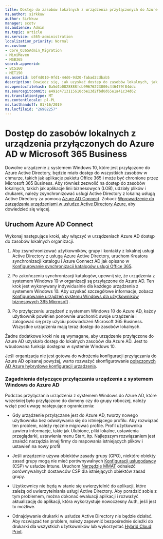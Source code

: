 ```yaml
---
title: Dostęp do zasobów lokalnych z urządzenia przyłączonych do Azure AD w Microsoft 365 Business
ms.author: sirkkuw
author: Sirkkuw
manager: scotv
ms.audience: Admin
ms.topic: article
ms.service: o365-administration
localization_priority: Normal
ms.custom:
- Core_O365Admin_Migration
- MiniMaven
- MSB365
search.appverid:
- BCS160
- MET150
ms.assetid: b0f4d010-9fd1-44d0-9d20-fabad2cdbab5
description: Dowiedz się, jak uzyskać dostęp do zasobów lokalnych, jak linia biznesowych aplikacji, udziałów plików i drukarek z usługi Active Directory Azure dołączył do urządzenia systemu Windows 10.
ms.openlocfilehash: 0a5d4b0828888fcb99676223000c446479f84ddc
ms.sourcegitcommit: e491c4713115610cbe13d2fbd0d65e1a41c34d62
ms.translationtype: MT
ms.contentlocale: pl-PL
ms.lasthandoff: 01/16/2019
ms.locfileid: "26982257"
---
```

# <a name="access-on-premises-resources-from-an-azure-ad-joined-device-in-microsoft-365-business"></a>Dostęp do zasobów lokalnych z urządzenia przyłączonych do Azure AD w Microsoft 365 Business

Dowolne urządzenie z systemem Windows 10, które jest przyłączone do Azure Active Directory, będzie miało dostęp do wszystkich zasobów w chmurze, takich jak aplikacje pakietu Office 365 i może być chronione przez Microsoft 365 Business. Aby również zezwolić na dostęp do zasobów lokalnych, takich jak aplikacje linii biznesowych (LOB), udziały plików i drukarek, należy zsynchronizować usługi Active Directory z lokalną usługą Active Directory za pomocą [Azure AD Connect](https://docs.microsoft.com/en-us/azure/active-directory/connect/active-directory-aadconnect). Zobacz [Wprowadzenie do zarządzania urządzeniami w usłudze Active Directory Azure](https://docs.microsoft.com/en-us/azure/active-directory/device-management-introduction), aby dowiedzieć się więcej. 
  
## <a name="run-azure-ad-connect"></a>Uruchom Azure AD Connect

Wykonaj następujące kroki, aby włączyć w urządzeniach Azure AD dostęp do zasobów lokalnych organizacji.
  
1. Aby zsynchronizować użytkowników, grupy i kontakty z lokalnej usługi Active Directory z usługą Azure Active Directory, uruchom Kreatora synchronizacji katalogu i Azure Connect AD jak opisano w [Konfigurowanie synchronizacji katalogów usługi Office 365](https://support.office.com/article/1b3b5318-6977-42ed-b5c7-96fa74b08846).
    
2. Po zakończeniu synchronizacji katalogów, upewnij się, że urządzenia z systemem Windows 10 w organizacji są przyłączone do Azure AD. Ten krok jest wykonywany indywidualnie dla każdego urządzenia z systemem Windows 10. Aby uzyskać szczegółowe informacje, zobacz [Konfigurowanie urządzeń systemu Windows dla użytkowników biznesowych 365 Microsoft](set-up-windows-devices.md) . 
    
3. Po przyłączeniu urządzeń z systemem Windows 10 do Azure AD, każdy użytkownik powinien ponownie uruchomić swoje urządzenie i zalogować się przy użyciu poświadczeń Microsoft 365 Business. Wszystkie urządzenia mają teraz dostęp do zasobów lokalnych.
    
Żadne dodatkowe kroki nie są wymagane, aby urządzenie przyłączone do Azure AD uzyskało dostęp do lokalnych zasobów dla Azure AD. Jest to wbudowana funkcja dostępna w systemie Windows 10. 
  
Jeśli organizacja nie jest gotowa do wdrożenia konfiguracji przyłączania do Azure AD opisanej powyżej, warto rozważyć skonfigurowanie [połączonych AD Azure hybrydowe konfiguracji urządzenia](manage-windows-devices.md).
  
### <a name="considerations-when-joining-your-windows-devices-to-azure-ad"></a>Zagadnienia dotyczące przyłączania urządzenia z systemem Windows do Azure AD

Podczas przyłączania urządzenia z systemem Windows do Azure AD, które wcześniej było przyłączone do domeny czy do grupy roboczej, należy wziąć pod uwagę następujące ograniczenia:
  
- Gdy urządzenie przyłączane jest do Azure AD, tworzy nowego użytkownika bez odwoływania się do istniejącego profilu. Aby rozwiązać ten problem, należy ręcznie migrować profile. Profil użytkownika zawiera informacje, takie jak Ulubione, pliki lokalne, ustawienia przeglądarki, ustawienia menu Start, itp. Najlepszym rozwiązaniem jest znaleźć narzędzia innej firmy do mapowania istniejących plików i ustawień na nowy profil
    
- Jeśli urządzenie używa obiektów zasady grupy (GPO), niektóre obiekty zasad grupy mogą nie mieć porównywalnych [Konfiguracji usługodawcy](https://docs.microsoft.com/windows/configuration/provisioning-packages/how-it-pros-can-use-configuration-service-providers) (CSP) w usłudze Intune. Uruchom [Narzędzie MMAT](https://www.microsoft.com/download/details.aspx?id=45520) odnaleźć porównywalnych  dostawców CSP dla istniejących obiektów zasad grupy. 
    
- Użytkownicy nie będą w stanie się uwierzytelnić do aplikacji, które zależą od uwierzytelniania usługi Active Directory. Aby poradzić sobie z tym problemem, można dokonać ewaluacji aplikacji i rozważyć aktualizację do aplikacji, która wykorzystuje nowoczesny Auth, jeśli jest to możliwe.
    
- Odnajdywanie drukarki w usłudze Active Directory nie będzie działać. Aby rozwiązać ten problem, należy zapewnić bezpośrednie ścieżki do drukarki dla wszystkich użytkowników lub wykorzystać [Hybrid Cloud Print](https://docs.microsoft.com/windows-server/administration/hybrid-cloud-print/hybrid-cloud-print-deploy).
    

